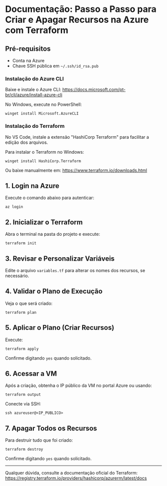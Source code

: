 
# Documentação: Passo a Passo para Criar e Apagar Recursos na Azure com Terraform

## Pré-requisitos
- Conta na Azure
- Chave SSH pública em `~/.ssh/id_rsa.pub`

### Instalação do Azure CLI
Baixe e instale o Azure CLI:
https://docs.microsoft.com/pt-br/cli/azure/install-azure-cli

No Windows, execute no PowerShell:
```
winget install Microsoft.AzureCLI
```

### Instalação do Terraform
No VS Code, instale a extensão "HashiCorp Terraform" para facilitar a edição dos arquivos.

Para instalar o Terraform no Windows:
```
winget install HashiCorp.Terraform
```
Ou baixe manualmente em: https://www.terraform.io/downloads.html

## 1. Login na Azure
Execute o comando abaixo para autenticar:
```
az login
```

## 2. Inicializar o Terraform
Abra o terminal na pasta do projeto e execute:
```
terraform init
```

## 3. Revisar e Personalizar Variáveis
Edite o arquivo `variables.tf` para alterar os nomes dos recursos, se necessário.

## 4. Validar o Plano de Execução
Veja o que será criado:
```
terraform plan
```

## 5. Aplicar o Plano (Criar Recursos)
Execute:
```
terraform apply
```
Confirme digitando `yes` quando solicitado.

## 6. Acessar a VM
Após a criação, obtenha o IP público da VM no portal Azure ou usando:
```
terraform output
```
Conecte via SSH:
```
ssh azureuser@<IP_PUBLICO>
```

## 7. Apagar Todos os Recursos
Para destruir tudo que foi criado:
```
terraform destroy
```
Confirme digitando `yes` quando solicitado.

---

Qualquer dúvida, consulte a documentação oficial do Terraform: https://registry.terraform.io/providers/hashicorp/azurerm/latest/docs
